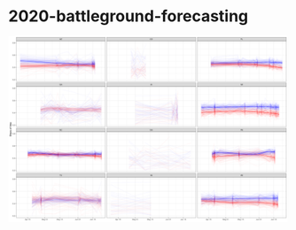 # 2020-battleground-forecasting

<p align="center">

<img align="center" width = "800"
src="https://github.com/johnwoodill/2020-battleground-forecasting/raw/master/figures/GP_model_results.png">
